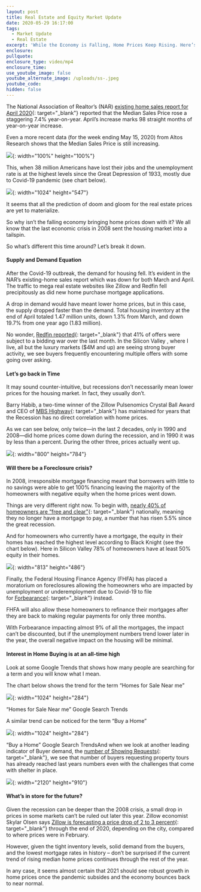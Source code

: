 ```yaml
---
layout: post
title: Real Estate and Equity Market Update
date: 2020-05-29 16:17:00
tags:
  - Market Update
  - Real Estate
excerpt: 'While the Economy is Falling, Home Prices Keep Rising. Here’s why.'
enclosure:
pullquote:
enclosure_type: video/mp4
enclosure_time:
use_youtube_image: false
youtube_alternate_image: /uploads/ss-.jpeg
youtube_code:
hidden: false
---
```


The National Association of Realtor’s (NAR)&nbsp;[existing home sales report for April 2020](https://www.nar.realtor/newsroom/existing-home-sales-wane-17-8-in-april){: target="_blank"}&nbsp;reported that the Median Sales Price rose a staggering 7.4% year-on-year. April’s increase marks 98 straight months of year-on-year increase.

Even a more recent data (for the week ending May 15, 2020) from Altos Research shows that the Median Sales Price is still increasing.

![](/uploads/1.png){: width="100%" height="100%"}

This, when 38 million Americans have lost their jobs and the unemployment rate is at the highest levels since the Great Depression of 1933, mostly due to Covid-19 pandemic (see chart below).

![](/uploads/2.png){: width="1024" height="547"}

It seems that all the prediction of doom and gloom for the real estate prices are yet to materialize.&nbsp;

So why isn’t the falling economy bringing home prices down with it? We all know that the last economic crisis in 2008 sent the housing market into a tailspin.

So what’s different this time around? Let’s break it down.

#### Supply and Demand Equation

After the Covid-19 outbreak, the demand for housing fell. It’s evident in the NAR’s existing-home sales report which was down for both March and April. The traffic to mega real estate websites like Zillow and Redfin fell precipitously as did new home purchase mortgage applications.

A drop in demand would have meant lower home prices, but in this case, the supply dropped faster than the demand. Total housing inventory at the end of April totaled 1.47 million units, down 1.3% from March, and down 19.7% from one year ago (1.83 million).

No wonder,&nbsp;[Redfin reported](http://press.redfin.com/news-releases/news-release-details/41-redfin-offers-faced-bidding-wars-late-april-early-may-amid/){: target="_blank"}&nbsp;that 41% of offers were subject to a bidding war over the last month. In the Silicon Valley , where I live, all but the luxury markets ($4M and up) are seeing strong buyer activity, we see buyers frequently encountering multiple offers with some going over asking.&nbsp;

#### Let’s go back in Time

It may sound counter-intuitive, but recessions don’t necessarily mean lower prices for the housing market. In fact, they usually don’t.

Barry Habib, a two-time winner of the Zillow Pulsenomics Crystal Ball Award and CEO of&nbsp;[MBS Highway](https://mbshighway.com/){: target="_blank"}&nbsp;has maintained for years that the Recession has no direct correlation with home prices.

As we can see below, only twice—in the last 2 decades, only in 1990 and 2008—did home prices come down during the recession, and in 1990 it was by less than a percent. During the other three, prices actually went up.

![](/uploads/3.png){: width="800" height="784"}

#### Will there be a Foreclosure crisis?

In 2008, irresponsible mortgage financing meant that borrowers with little to no savings were able to get 100% financing leaving the majority of the homeowners with negative equity when the home prices went down.

Things are very different right now. To begin with,&nbsp;[nearly 40% of homeowners are “free and clear”](https://www.forbes.com/sites/brendarichardson/2019/07/26/nearly-40-of-homes-in-the-us-are-free-and-clear-of-a-mortgage/#71315b1747c2){: target="_blank"}&nbsp;nationally, meaning they no longer have a mortgage to pay, a number that has risen 5.5% since the great recession.&nbsp;

And for homeowners who currently have a mortgage, the equity in their homes has reached the highest level according to Black Knight (see the chart below). Here in Silicon Valley 78% of homeowners have at least 50% equity in their homes.&nbsp;

![](/uploads/4.png){: width="813" height="486"}

Finally, the Federal Housing Finance Agency (FHFA) has placed a moratorium on foreclosures allowing the homeowners who are impacted by unemployment or underemployment due to Covid-19 to file for&nbsp;[Forbearance](https://www.mortgageblog.com/how-does-the-mortgage-payment-forbearance-plan-work/){: target="_blank"}&nbsp;instead.&nbsp;

FHFA will also allow these homeowners to refinance their mortgages after they are back to making regular payments for only three months.&nbsp;

With Forbearance impacting almost 9% of all the mortgages, the impact can’t be discounted, but if the unemployment numbers trend lower later in the year, the overall negative impact on the housing will be minimal.

#### Interest in Home Buying is at an all-time high

Look at some Google Trends that shows how many people are searching for a term and you will know what I mean.

The chart below shows the trend for the term “Homes for Sale Near me”

![](/uploads/5.png){: width="1024" height="284"}

“Homes for Sale Near me” Google Search Trends

A similar trend can be noticed for the term “Buy a Home”

![](/uploads/6.png){: width="1024" height="284"}

“Buy a Home” Google Search TrendsAnd when we look at another leading indicator of Buyer demand, the&nbsp;[number of Showing Requests](https://www.showingtime.com/impact-of-coronavirus/){: target="_blank"}, we see that number of buyers requesting property tours has already reached last years numbers even with the challenges that come with shelter in place.&nbsp;

![](/uploads/7.png){: width="2120" height="910"}

#### What’s in store for the future?

Given the recession can be deeper than the 2008 crisis, a small drop in prices in some markets can’t be ruled out later this year. Zillow economist Skylar Olsen says&nbsp;[Zillow is forecasting a price drop of 2 to 3 percent](https://www.zillow.com/research/prices-sales-forecast-coronavirus-26975/){: target="_blank"}&nbsp;through the end of 2020, depending on the city, compared to where prices were in February.&nbsp;

However, given the tight inventory levels, solid demand from the buyers, and the lowest mortgage rates in history – don’t be surprised if the current trend of rising median home prices continues through the rest of the year.

In any case, it seems almost certain that 2021 should see robust growth in home prices once the pandemic subsides and the economy bounces back to near normal.